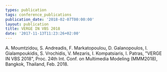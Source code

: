 ```yaml
---
types: publication
tags: conference_publications
publication_date: '2018-02-07T00:00:00'
layout: publication
title: VERGE IN VBS 2018
date: '2017-11-13T11:23:26+02:00'
---
```

<p>A. Moumtzidou, S. Andreadis, F. Markatopoulou, D. Galanopoulos, I. Gialampoukidis, S. Vrochidis, V. Mezaris, I. Kompatsiaris, I. Patras, "VERGE IN VBS 2018", <span lang="EN-US">Proc. 24th Int. Conf. on Multimedia Modeling (MMM2018), Bangkok, Thailand, Feb. 2018.</span></p>
